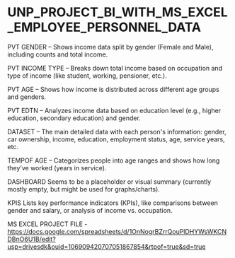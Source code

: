 # UNP_PROJECT_BI_WITH_MS_EXCEL_EMPLOYEE_PERSONNEL_DATA

PVT GENDER – Shows income data split by gender (Female and Male), including counts and total income.

PVT INCOME TYPE – Breaks down total income based on occupation and type of income (like student, working, pensioner, etc.).

PVT AGE – Shows how income is distributed across different age groups and genders.

PVT EDTN – Analyzes income data based on education level (e.g., higher education, secondary education) and gender.

DATASET – The main detailed data with each person's information: gender, car ownership, income, education, employment status, age, service years, etc.

TEMPOF AGE – Categorizes people into age ranges and shows how long they’ve worked (years in service).

DASHBOARD Seems to be a placeholder or visual summary (currently mostly empty, but might be used for graphs/charts).

KPIS Lists key performance indicators (KPIs), like comparisons between gender and salary, or analysis of income vs. occupation.


MS EXCEL PROJECT FILE - https://docs.google.com/spreadsheets/d/1OnNogrBZrrQouPlDHYWsWKCNDBnO6U1B/edit?usp=drivesdk&ouid=106909420707051867854&rtpof=true&sd=true
